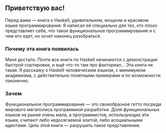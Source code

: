 ## Приветствую вас!

Перед вами — книга о Haskell, удивительном, мощном и красивом языке программирования. Я написал её специально для тех, кто плохо представляет себе, что такое функциональное программирование и с чем его едят, но хочет наконец разобраться.

### Почему эта книга появилась

Меня достало. Почти все книги по Haskell начинаются с демонстрации быстрой сортировки, и ещё что-то там про факториал… Эта книга не такая. Я расскажу о Haskell человеческим языком, с минимумом академизма, с действительно понятными примерами и по возможности лаконично.

### Зачем

Функциональное программирование — это своеобразное гетто посреди мирового мегаполиса программной разработки. Доля функциональных языков на рынке очень мала, а программистов, использующих эти языки, считают либо недосягаемой элитой, либо асоциальными идиотами. Цель этой книги — разрушить такое представление.
